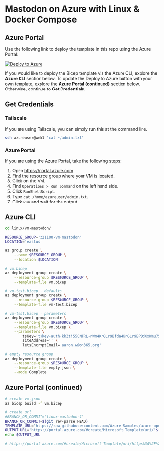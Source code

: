 # Mastodon on Azure with Linux & Docker Compose

## Azure Portal

Use the following link to deploy the template in this repo using the Azure Portal:

[![Deploy to Azure](https://aka.ms/deploytoazurebutton)](https://portal.azure.com/#create/Microsoft.Template/uri/https%3A%2F%2Fraw.githubusercontent.com%2FAzure-Samples%2Fazure-opensource-labs%2Flinux-mastodon-1%2Flinux%2Fvm-mastodon%2Fvm.json)

If you would like to deploy the Bicep template via the Azure CLI, explore the **Azure CLI** section below. To update the Deploy to Azure button with your own template, explore the **Azure Portal (continued)** section below. Otherwise, continue to **Get Credentials**.

## Get Credentials

### Tailscale

If you are using Tailscale, you can simply run this at the command line.

```bash
ssh azureuser@web1 'cat ~/admin.txt'
```

### Azure Portal

If you are using the Azure Portal, take the following steps:

1. Open <https://portal.azure.com>
2. Find the resource group where your VM is located.
3. Click on the VM.
4. Find `Operations > Run command` on the left hand side.
5. Click `RunShellScript`.
6. Type `cat /home/azureuser/admin.txt`.
7. Click `Run` and wait for the output.

## Azure CLI

```bash
cd linux/vm-mastodon/

RESOURCE_GROUP='221100-vm-mastodon'
LOCATION='eastus'

az group create \
    --name $RESOURCE_GROUP \
    --location $LOCATION

# vm.bicep
az deployment group create \
    --resource-group $RESOURCE_GROUP \
    --template-file vm.bicep

# vm-test.bicep - defaults
az deployment group create \
    --resource-group $RESOURCE_GROUP \
    --template-file vm-test.bicep

# vm-test.bicep - parameters
az deployment group create \
    --resource-group $RESOURCE_GROUP \
    --template-file vm.bicep \
    --parameters \
        tsKey='tskey-auth-kkZtj55CNTRL-nWm4KrGLr9Bfda4KrGLr9BPDdXxWmu75K' \
        siteAddress='' \
        letsEncryptEmail='aaron.w@on365.org'

# empty resource group
az deployment group create \
    --resource-group $RESOURCE_GROUP \
    --template-file empty.json \
    --mode Complete
```

## Azure Portal (continued)

```bash
# create vm.json
az bicep build -f vm.bicep

# create url
#BRANCH_OR_COMMIT='linux-mastodon-1'
BRANCH_OR_COMMIT=$(git rev-parse HEAD)
TEMPLATE_URL="https://raw.githubusercontent.com/Azure-Samples/azure-opensource-labs/${BRANCH_OR_COMMIT}/linux/vm-mastodon/vm.json"
OUTPUT_URL='https://portal.azure.com/#create/Microsoft.Template/uri/'$(printf "$TEMPLATE_URL" | jq -s -R -r @uri )
echo $OUTPUT_URL

# https://portal.azure.com/#create/Microsoft.Template/uri/https%3A%2F%2Fraw.githubusercontent.com%2FAzure-Samples%2Fazure-opensource-labs%2Flinux-mastodon-1%2Flinux%2Fvm-mastodon%2Fvm.json
```

